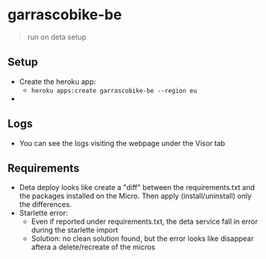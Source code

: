 # garrascobike-be

> run on deta setup

## Setup

- Create the heroku app:
    - `heroku apps:create garrascobike-be --region eu`
- 

## Logs
- You can see the logs visiting the webpage under the Visor tab

## Requirements
- Deta deploy looks like create a "diff" between the requirements.txt and the packages installed on the Micro.
    Then apply (install/uninstall) only the differences.
- Starlette error:
    - Even if reported under requirements.txt, the deta service fall in error during the starlette import
    - Solution: no clean solution found, but the error looks like disappear aftera a delete/recreate of the micros
